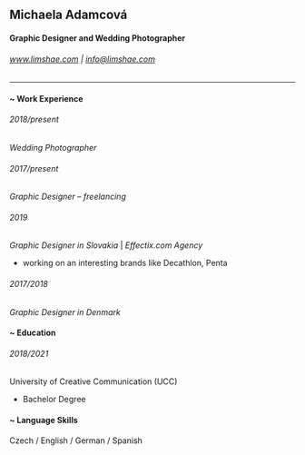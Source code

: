 ## Michaela Adamcová
#### Graphic Designer and Wedding Photographer
###### www.limshae.com | info@limshae.com

----

#### ~ Work Experience

###### 2018/present
*Wedding Photographer*

###### 2017/present
*Graphic Designer – freelancing*

###### 2019
*Graphic Designer in Slovakia* | *Effectix.com Agency*
- working on an interesting brands like Decathlon, Penta

###### 2017/2018
*Graphic Designer in Denmark*

#### ~ Education
###### 2018/2021
University of Creative Communication (UCC)
- Bachelor Degree

#### ~ Language Skills
Czech / English / German / Spanish
